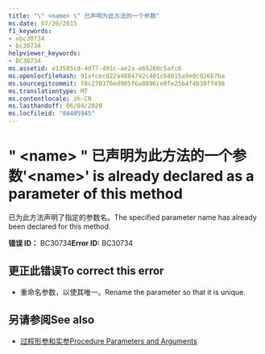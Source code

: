 ```yaml
---
title: "\" <name> \" 已声明为此方法的一个参数"
ms.date: 07/20/2015
f1_keywords:
- vbc30734
- bc30734
helpviewer_keywords:
- BC30734
ms.assetid: e13585cd-4d77-491c-ae2a-e65260c5afc6
ms.openlocfilehash: 91afcecd22a4884792c401c68815a9edc026b7ba
ms.sourcegitcommit: f8c270376ed905f6a8896ce0fe25b4f4b38ff498
ms.translationtype: MT
ms.contentlocale: zh-CN
ms.lasthandoff: 06/04/2020
ms.locfileid: "84405945"
---
```

# <a name="name-is-already-declared-as-a-parameter-of-this-method"></a><span data-ttu-id="bf381-102">" \<name> " 已声明为此方法的一个参数</span><span class="sxs-lookup"><span data-stu-id="bf381-102">'\<name>' is already declared as a parameter of this method</span></span>
<span data-ttu-id="bf381-103">已为此方法声明了指定的参数名。</span><span class="sxs-lookup"><span data-stu-id="bf381-103">The specified parameter name has already been declared for this method.</span></span>  
  
 <span data-ttu-id="bf381-104">**错误 ID：** BC30734</span><span class="sxs-lookup"><span data-stu-id="bf381-104">**Error ID:** BC30734</span></span>  
  
## <a name="to-correct-this-error"></a><span data-ttu-id="bf381-105">更正此错误</span><span class="sxs-lookup"><span data-stu-id="bf381-105">To correct this error</span></span>  
  
- <span data-ttu-id="bf381-106">重命名参数，以使其唯一。</span><span class="sxs-lookup"><span data-stu-id="bf381-106">Rename the parameter so that it is unique.</span></span>  
  
## <a name="see-also"></a><span data-ttu-id="bf381-107">另请参阅</span><span class="sxs-lookup"><span data-stu-id="bf381-107">See also</span></span>

- [<span data-ttu-id="bf381-108">过程形参和实参</span><span class="sxs-lookup"><span data-stu-id="bf381-108">Procedure Parameters and Arguments</span></span>](../programming-guide/language-features/procedures/procedure-parameters-and-arguments.md)
